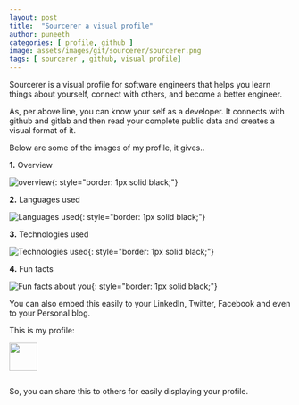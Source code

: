 ```yaml
---
layout: post
title:  "Sourcerer a visual profile"
author: puneeth
categories: [ profile, github ]
image: assets/images/git/sourcerer/sourcerer.png
tags: [ sourcerer , github, visual profile]
---
```


Sourcerer is a visual profile for software engineers that helps you learn things about yourself, connect with others, and become a better engineer.

As, per above line, you can know your self as a developer. It connects with github and gitlab and then read your complete public data and creates a visual format of it.

Below are some of the images of my profile, it gives..

**1.** Overview

![overview]({{site.baseurl}}/assets/images/git/sourcerer/overview.jpeg){: style="border: 1px solid black;"}

**2.** Languages used

![Languages used]({{site.baseurl}}/assets/images/git/sourcerer/languages.jpeg){: style="border: 1px solid black;"}

**3.** Technologies used 

![Technologies used]({{site.baseurl}}/assets/images/git/sourcerer/technologies.jpeg){: style="border: 1px solid black;"}

**4.** Fun facts

![Fun facts about you]({{site.baseurl}}/assets/images/git/sourcerer/fun-facts.jpeg){: style="border: 1px solid black;"}

You can also embed this easily to your LinkedIn, Twitter, Facebook and even to your Personal blog.

This is my profile:

<a href="https://sourcerer.io/puneethkanna"><img src="https://avatars0.githubusercontent.com/u/40000406?v=4" height="50px" width="50px" alt=""/></a>

<a href="https://sourcerer.io/puneethkanna"><img src="https://img.shields.io/badge/Python-113%20commits-orange.svg" alt=""></a>

So, you can share this to others for easily displaying your profile.